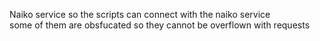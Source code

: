 Naiko service so the scripts can connect with the naiko service              
some of them are obsfucated so they cannot be overflown with requests
